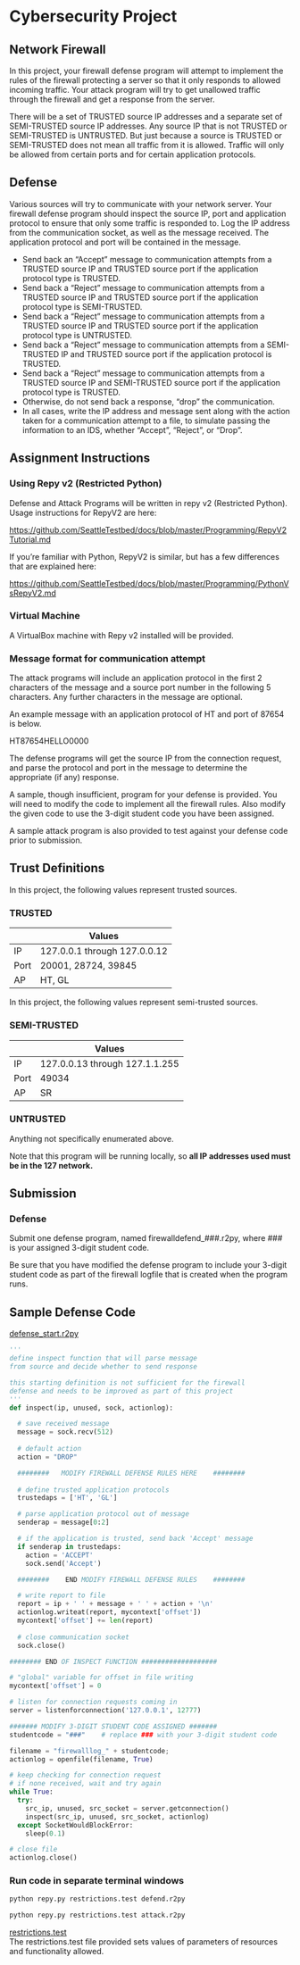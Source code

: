 # Cybersecurity Project

## Network Firewall
In this project, your firewall defense program will attempt to implement the rules of the firewall protecting a server so that it only responds to allowed incoming traffic. Your attack program will try to get unallowed traffic through the firewall and get a response from the server.  

There will be a set of TRUSTED source IP addresses and a separate set of SEMI-TRUSTED source IP addresses. Any source IP that is not TRUSTED or SEMI-TRUSTED is UNTRUSTED.  But just because a source is TRUSTED or SEMI-TRUSTED does not mean all traffic from it is allowed. Traffic will only be allowed from certain ports and for certain application protocols. 

## Defense
Various sources will try to communicate with your network server. Your firewall defense program should inspect the source IP, port and application protocol to ensure that only some traffic is responded to. Log the IP address from the communication socket, as well as the message received. The application protocol and port will be contained in the message.  
* Send back an “Accept” message to communication attempts from a TRUSTED source IP and TRUSTED source port if the application protocol type is TRUSTED.  
* Send back a “Reject” message to communication attempts from a TRUSTED source IP and TRUSTED source port if the application protocol type is SEMI-TRUSTED.
* Send back a “Reject” message to communication attempts from a TRUSTED source IP and TRUSTED source port if the application protocol type is UNTRUSTED.
* Send back a “Reject” message to communication attempts from a SEMI-TRUSTED IP and TRUSTED source port if the application protocol is TRUSTED.
* Send back a “Reject” message to communication attempts from a TRUSTED source IP and SEMI-TRUSTED source port if the application protocol type is TRUSTED.
* Otherwise, do not send back a response, “drop” the communication.
* In all cases, write the IP address and message sent along with the action taken for a communication attempt to a file, to simulate passing the information to an IDS, whether “Accept”, “Reject”, or “Drop”.


## Assignment Instructions

### Using Repy v2 (Restricted Python)
Defense and Attack Programs will be written in repy v2 (Restricted Python). Usage instructions for RepyV2 are here:  

https://github.com/SeattleTestbed/docs/blob/master/Programming/RepyV2Tutorial.md

If you’re familiar with Python, RepyV2 is similar, but has a few differences that are explained here:

https://github.com/SeattleTestbed/docs/blob/master/Programming/PythonVsRepyV2.md

### Virtual Machine  
A VirtualBox machine with Repy v2 installed will be provided.

### Message format for communication attempt
The attack programs will include an application protocol in the first 2 characters of the message and a source port number in the following 5 characters. Any further characters in the message are optional. 

An example message with an application protocol of HT and port of 87654 is below. 

HT87654HELLO0000

The defense programs will get the source IP from the connection request, and parse the protocol and port in the message to determine the appropriate (if any) response.

A sample, though insufficient, program for your defense is provided. You will need to modify the code to implement all the firewall rules. Also modify the given code to use the 3-digit student code you have been assigned.

A sample attack program is also provided to test against your defense code prior to submission.

## Trust Definitions
In this project, the following values represent trusted sources.

### TRUSTED

|     | Values |  
| --- | --- |  
| IP	|  127.0.0.1 through 127.0.0.12  |  
| Port |	20001, 28724, 39845  |  
| AP	|  HT, GL  |  

In this project, the following values represent semi-trusted sources.

### SEMI-TRUSTED

|    | Values |  
| --- | --- | 
| IP | 127.0.0.13 through 127.1.1.255 |
| Port | 49034 |
| AP | SR |

### UNTRUSTED
Anything not specifically enumerated above.  

Note that this program will be running locally, so **all IP addresses used must be in the 127 network.**

## Submission
### Defense 

Submit one defense program, named firewalldefend_###.r2py, where ### is your assigned 3-digit student code.

Be sure that you have modified the defense program to include your 3-digit student code as part of the firewall logfile that is created when the program runs.

## Sample Defense Code

[defense_start.r2py](defense_start.r2py)
``` python
'''
define inspect function that will parse message
from source and decide whether to send response

this starting definition is not sufficient for the firewall 
defense and needs to be improved as part of this project
'''
def inspect(ip, unused, sock, actionlog):

  # save received message
  message = sock.recv(512)
  
  # default action
  action = "DROP"

  ########   MODIFY FIREWALL DEFENSE RULES HERE    ########
  
  # define trusted application protocols
  trustedaps = ['HT', 'GL']

  # parse application protocol out of message  
  senderap = message[0:2]

  # if the application is trusted, send back 'Accept' message
  if senderap in trustedaps:
    action = 'ACCEPT'
    sock.send('Accept')

  ########    END MODIFY FIREWALL DEFENSE RULES    ########

  # write report to file
  report = ip + ' ' + message + ' ' + action + '\n'
  actionlog.writeat(report, mycontext['offset'])
  mycontext['offset'] += len(report)
  
  # close communication socket
  sock.close()

######## END OF INSPECT FUNCTION ###################

# "global" variable for offset in file writing
mycontext['offset'] = 0

# listen for connection requests coming in
server = listenforconnection('127.0.0.1', 12777)

####### MODIFY 3-DIGIT STUDENT CODE ASSIGNED #######
studentcode = "###"    # replace ### with your 3-digit student code

filename = "firewalllog_" + studentcode;
actionlog = openfile(filename, True)

# keep checking for connection request
# if none received, wait and try again
while True:
  try:
    src_ip, unused, src_socket = server.getconnection()
    inspect(src_ip, unused, src_socket, actionlog)
  except SocketWouldBlockError:
    sleep(0.1)

# close file
actionlog.close()
```


### Run code in separate terminal windows

``` python
python repy.py restrictions.test defend.r2py

python repy.py restrictions.test attack.r2py
```
[restrictions.test](restrictions.test)  
The restrictions.test file provided sets values of parameters of resources and functionality allowed. 

